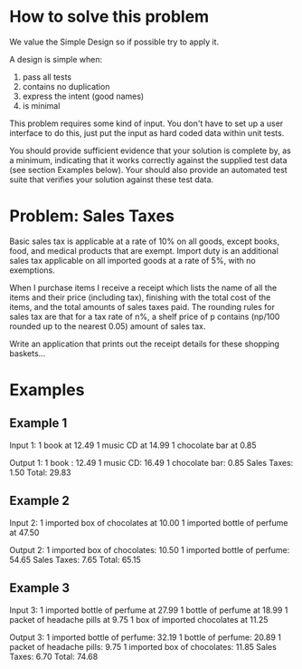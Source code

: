 # How to solve this problem

We value the Simple Design so if possible try to apply it.

A design is simple when:
1) pass all tests
2) contains no duplication
3) express the intent (good names)
4) is minimal

This problem requires some kind of input. You don't have to set up a user 
interface to do this, just put the input as hard coded data within unit tests. 

You should provide sufficient evidence that your solution is complete by, as a 
minimum, indicating that it works correctly against the supplied test data 
(see section Examples below).  Your should also provide an automated test 
suite that verifies your solution against these test data.

# Problem: Sales Taxes

Basic sales tax is applicable at a rate of 10% on all goods, except books, 
food, and medical products that are exempt. Import duty is an additional sales 
tax applicable on all imported goods at a rate of 5%, with no exemptions.

When I purchase items I receive a receipt which lists the name of all the 
items and their price (including tax), finishing with the total cost of the 
items, and the total amounts of sales taxes paid. The rounding rules for sales 
tax are that for a tax rate of n%, a shelf price of p contains (np/100 rounded 
up to the nearest 0.05) amount of sales tax.

Write an application that prints out the receipt details for these shopping 
baskets...

# Examples

## Example 1

Input 1:
1 book at 12.49
1 music CD at 14.99
1 chocolate bar at 0.85

Output 1:
1 book : 12.49
1 music CD: 16.49
1 chocolate bar: 0.85
Sales Taxes: 1.50
Total: 29.83

## Example 2

Input 2:
1 imported box of chocolates at 10.00
1 imported bottle of perfume at 47.50

Output 2:
1 imported box of chocolates: 10.50
1 imported bottle of perfume: 54.65
Sales Taxes: 7.65
Total: 65.15

## Example 3

Input 3:
1 imported bottle of perfume at 27.99
1 bottle of perfume at 18.99
1 packet of headache pills at 9.75
1 box of imported chocolates at 11.25

Output 3:
1 imported bottle of perfume: 32.19
1 bottle of perfume: 20.89
1 packet of headache pills: 9.75
1 imported box of chocolates: 11.85
Sales Taxes: 6.70
Total: 74.68


